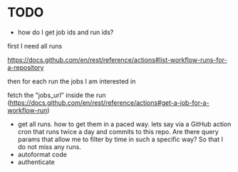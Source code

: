 # TODO

* how do I get job ids and run ids?

first I need all runs

https://docs.github.com/en/rest/reference/actions#list-workflow-runs-for-a-repository

then for each run the jobs I am interested in

fetch the "jobs_url" inside the run
(https://docs.github.com/en/rest/reference/actions#get-a-job-for-a-workflow-run)

* get all runs. how to get them in a paced way. lets say via a GitHub action
  cron that runs twice a day and commits to this repo. Are there query params
  that allow me to filter by time in such a specific way? So that I do not miss
  any runs.
* autoformat code
* authenticate
